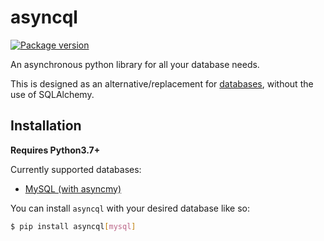 # asyncql

<p>
<a href="https://pypi.org/project/asyncql/">
    <img src="https://badge.fury.io/py/asyncql.svg" alt="Package version">
</a>

An asynchronous python library for all your database needs.

This is designed as an alternative/replacement for [databases](https://github.com/encode/databases), without the use of SQLAlchemy.

## Installation

**Requires Python3.7+**

Currently supported databases:

- [MySQL (with asyncmy)](https://github.com/long2ice/asyncmy)

You can install `asyncql` with your desired database like so:

```bash
$ pip install asyncql[mysql]
```